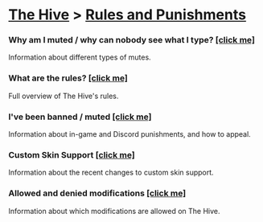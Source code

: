 # [The Hive](https://hive.growtopics.xyz/hive/) > [Rules and Punishments](https://hive.growtopics.xyz/hive/rules/)

### Why am I muted / why can nobody see what I type? [[click me]](https://hive.growtopics.xyz/hive/rules/mutes/)
Information about different types of mutes.

### What are the rules? [[click me]](https://hive.growtopics.xyz/hive/rules/guidelines/)
Full overview of The Hive's rules.

### I've been banned / muted [[click me]](https://hive.growtopics.xyz/hive/rules/bans/)
Information about in-game and Discord punishments, and how to appeal.

### Custom Skin Support [[click me]](https://hive.growtopics.xyz/hive/rules/skins/)
Information about the recent changes to custom skin support.

### Allowed and denied modifications [[click me]](https://hive.growtopics.xyz/hive/rules/modifications/)
Information about which modifications are allowed on The Hive.
